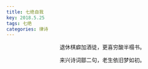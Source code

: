 ```yaml
---
title: 七绝自我
key: 2018.5.25
tags: 七绝
categories: 律诗
---
```


<p align="center">退休棋癖加酒徒，更喜穷酸半榻书。
</p>
<p align="center">来兴诗词鄒二句，老生依旧梦如初。
</p>
